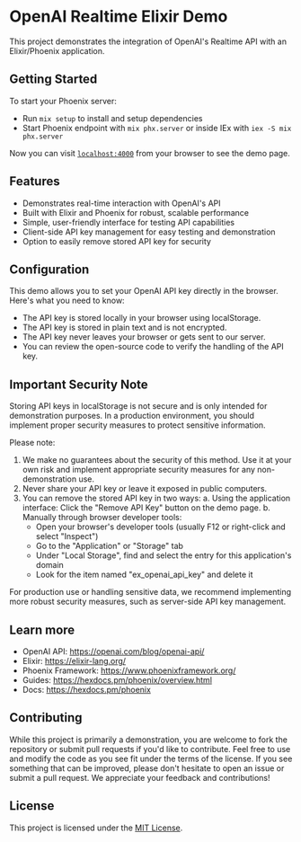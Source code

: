 # OpenAI Realtime Elixir Demo

This project demonstrates the integration of OpenAI's Realtime API with an Elixir/Phoenix application.

## Getting Started

To start your Phoenix server:

  * Run `mix setup` to install and setup dependencies
  * Start Phoenix endpoint with `mix phx.server` or inside IEx with `iex -S mix phx.server`

Now you can visit [`localhost:4000`](http://localhost:4000) from your browser to see the demo page.

## Features

* Demonstrates real-time interaction with OpenAI's API
* Built with Elixir and Phoenix for robust, scalable performance
* Simple, user-friendly interface for testing API capabilities
* Client-side API key management for easy testing and demonstration
* Option to easily remove stored API key for security

## Configuration

This demo allows you to set your OpenAI API key directly in the browser. Here's what you need to know:

* The API key is stored locally in your browser using localStorage.
* The API key is stored in plain text and is not encrypted.
* The API key never leaves your browser or gets sent to our server.
* You can review the open-source code to verify the handling of the API key.

## Important Security Note

Storing API keys in localStorage is not secure and is only intended for demonstration purposes. In a production environment, you should implement proper security measures to protect sensitive information.

Please note:

1. We make no guarantees about the security of this method. Use it at your own risk and implement appropriate security measures for any non-demonstration use.
2. Never share your API key or leave it exposed in public computers.
3. You can remove the stored API key in two ways:
   a. Using the application interface: Click the "Remove API Key" button on the demo page.
   b. Manually through browser developer tools:
      - Open your browser's developer tools (usually F12 or right-click and select "Inspect")
      - Go to the "Application" or "Storage" tab
      - Under "Local Storage", find and select the entry for this application's domain
      - Look for the item named "ex_openai_api_key" and delete it

For production use or handling sensitive data, we recommend implementing more robust security measures, such as server-side API key management.

## Learn more

  * OpenAI API: https://openai.com/blog/openai-api/
  * Elixir: https://elixir-lang.org/
  * Phoenix Framework: https://www.phoenixframework.org/
  * Guides: https://hexdocs.pm/phoenix/overview.html
  * Docs: https://hexdocs.pm/phoenix

## Contributing

While this project is primarily a demonstration, you are welcome to fork the repository or submit pull requests if you'd like to contribute. Feel free to use and modify the code as you see fit under the terms of the license. If you see something that can be improved, please don't hesitate to open an issue or submit a pull request. We appreciate your feedback and contributions!

## License

This project is licensed under the [MIT License](LICENSE).
